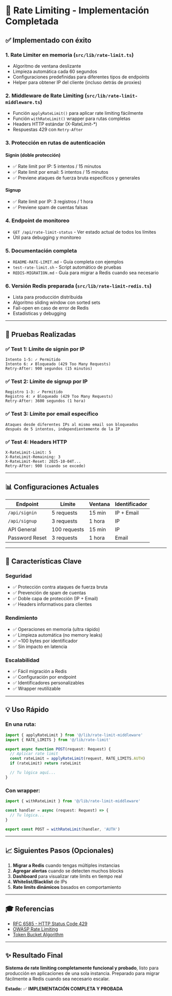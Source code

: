 # 🎉 Rate Limiting - Implementación Completada

## ✅ Implementado con éxito

### 1. **Rate Limiter en memoria** (`src/lib/rate-limit.ts`)
- Algoritmo de ventana deslizante
- Limpieza automática cada 60 segundos
- Configuraciones predefinidas para diferentes tipos de endpoints
- Helper para obtener IP del cliente (incluso detrás de proxies)

### 2. **Middleware de Rate Limiting** (`src/lib/rate-limit-middleware.ts`)
- Función `applyRateLimit()` para aplicar rate limiting fácilmente
- Función `withRateLimit()` wrapper para rutas completas
- Headers HTTP estándar (X-RateLimit-*)
- Respuestas 429 con `Retry-After`

### 3. **Protección en rutas de autenticación**

#### **Signin** (doble protección)
- ✅ Rate limit por IP: 5 intentos / 15 minutos
- ✅ Rate limit por email: 5 intentos / 15 minutos
- ✅ Previene ataques de fuerza bruta específicos y generales

#### **Signup**
- ✅ Rate limit por IP: 3 registros / 1 hora
- ✅ Previene spam de cuentas falsas

### 4. **Endpoint de monitoreo**
- `GET /api/rate-limit-status` - Ver estado actual de todos los límites
- Útil para debugging y monitoreo

### 5. **Documentación completa**
- `README-RATE-LIMIT.md` - Guía completa con ejemplos
- `test-rate-limit.sh` - Script automático de pruebas
- `REDIS-MIGRATION.md` - Guía para migrar a Redis cuando sea necesario

### 6. **Versión Redis preparada** (`src/lib/rate-limit-redis.ts`)
- Lista para producción distribuida
- Algoritmo sliding window con sorted sets
- Fail-open en caso de error de Redis
- Estadísticas y debugging

---

## 🧪 Pruebas Realizadas

### ✅ Test 1: Límite de signin por IP
```
Intento 1-5: ✓ Permitido
Intento 6: ✗ Bloqueado (429 Too Many Requests)
Retry-After: 900 segundos (15 minutos)
```

### ✅ Test 2: Límite de signup por IP
```
Registro 1-3: ✓ Permitido
Registro 4: ✗ Bloqueado (429 Too Many Requests)
Retry-After: 3600 segundos (1 hora)
```

### ✅ Test 3: Límite por email específico
```
Ataques desde diferentes IPs al mismo email son bloqueados
después de 5 intentos, independientemente de la IP
```

### ✅ Test 4: Headers HTTP
```
X-RateLimit-Limit: 5
X-RateLimit-Remaining: 3
X-RateLimit-Reset: 2025-10-04T...
Retry-After: 900 (cuando se excede)
```

---

## 📊 Configuraciones Actuales

| Endpoint | Límite | Ventana | Identificador |
|----------|--------|---------|---------------|
| `/api/signin` | 5 requests | 15 min | IP + Email |
| `/api/signup` | 3 requests | 1 hora | IP |
| API General | 100 requests | 15 min | IP |
| Password Reset | 3 requests | 1 hora | Email |

---

## 🚀 Características Clave

### Seguridad
- ✅ Protección contra ataques de fuerza bruta
- ✅ Prevención de spam de cuentas
- ✅ Doble capa de protección (IP + Email)
- ✅ Headers informativos para clientes

### Rendimiento
- ✅ Operaciones en memoria (ultra rápido)
- ✅ Limpieza automática (no memory leaks)
- ✅ ~100 bytes por identificador
- ✅ Sin impacto en latencia

### Escalabilidad
- ✅ Fácil migración a Redis
- ✅ Configuración por endpoint
- ✅ Identificadores personalizables
- ✅ Wrapper reutilizable

---

## 💡 Uso Rápido

### En una ruta:
```typescript
import { applyRateLimit } from '@/lib/rate-limit-middleware'
import { RATE_LIMITS } from '@/lib/rate-limit'

export async function POST(request: Request) {
  // Aplicar rate limit
  const rateLimit = applyRateLimit(request, RATE_LIMITS.AUTH)
  if (rateLimit) return rateLimit

  // Tu lógica aquí...
}
```

### Con wrapper:
```typescript
import { withRateLimit } from '@/lib/rate-limit-middleware'

const handler = async (request: Request) => {
  // Tu lógica...
}

export const POST = withRateLimit(handler, 'AUTH')
```

---

## 📈 Siguientes Pasos (Opcionales)

1. **Migrar a Redis** cuando tengas múltiples instancias
2. **Agregar alertas** cuando se detecten muchos blocks
3. **Dashboard** para visualizar rate limits en tiempo real
4. **Whitelist/Blacklist** de IPs
5. **Rate limits dinámicos** basados en comportamiento

---

## 🎓 Referencias

- [RFC 6585 - HTTP Status Code 429](https://tools.ietf.org/html/rfc6585)
- [OWASP Rate Limiting](https://cheatsheetseries.owasp.org/cheatsheets/REST_Security_Cheat_Sheet.html#rate-limiting)
- [Token Bucket Algorithm](https://en.wikipedia.org/wiki/Token_bucket)

---

## ✨ Resultado Final

**Sistema de rate limiting completamente funcional y probado**, listo para producción en aplicaciones de una sola instancia. Preparado para migrar fácilmente a Redis cuando sea necesario escalar.

**Estado:** ✅ **IMPLEMENTACIÓN COMPLETA Y PROBADA**
